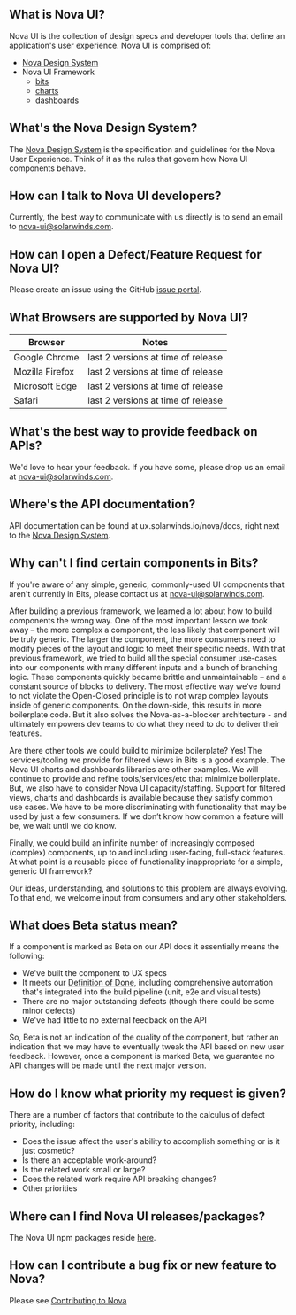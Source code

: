 ## What is Nova UI?

Nova UI is the collection of design specs and developer tools that define an application's user experience. Nova UI is comprised of:

* [Nova Design System](https://ux.solarwinds.io/design/)
* Nova UI Framework
  * [bits](https://github.com/solarwinds/nova/blob/main/packages/bits/README.md)
  * [charts](https://github.com/solarwinds/nova/blob/main/packages/charts/README.md)
  * [dashboards](https://github.com/solarwinds/nova/blob/main/packages/dashboards/README.md)

## What's the Nova Design System?

The [Nova Design System](https://ux.solarwinds.io/design/) is the specification and guidelines for the Nova User Experience. Think of it as the rules that govern how Nova UI components behave.

## How can I talk to Nova UI developers?

Currently, the best way to communicate with us directly is to send an email to <nova-ui@solarwinds.com>.

## How can I open a Defect/Feature Request for Nova UI?

Please create an issue using the GitHub [issue portal](https://github.com/solarwinds/nova/issues/new/choose).

## What Browsers are supported by Nova UI?

| Browser         | Notes                                |
| -----------     | -----------                          |
| Google Chrome   | last 2 versions at time of release   |
| Mozilla Firefox | last 2 versions at time of release   |
| Microsoft Edge  | last 2 versions at time of release   |
| Safari          | last 2 versions at time of release   |

## What's the best way to provide feedback on APIs?

We'd love to hear your feedback. If you have some, please drop us an email at <nova-ui@solarwinds.com>.

## Where's the API documentation?

API documentation can be found at ux.solarwinds.io/nova/docs, right next to the [Nova Design System](https://ux.solarwinds.io/design).

## Why can't I find certain components in Bits?

If you're aware of any simple, generic, commonly-used UI components that aren't currently in Bits, please contact us at <nova-ui@solarwinds.com>.

After building a previous framework, we learned a lot about how to build components the wrong way. One of the most important lesson we took away – the more complex a component, the less likely that component will be truly generic. The larger the component, the more consumers need to modify pieces of the layout and logic to meet their specific needs. With that previous framework, we tried to build all the special consumer use-cases into our components with many different inputs and a bunch of branching logic. These components quickly became brittle and unmaintainable – and a constant source of blocks to delivery. The most effective way we’ve found to not violate the Open-Closed principle is to not wrap complex layouts inside of generic components. On the down-side, this results in more boilerplate code. But it also solves the Nova-as-a-blocker architecture - and ultimately empowers dev teams to do what they need to do to deliver their features.

Are there other tools we could build to minimize boilerplate? Yes! The services/tooling we provide for filtered views in Bits is a good example. The Nova UI charts and dashboards libraries are other examples. We will continue to provide and refine tools/services/etc that minimize boilerplate. But, we also have to consider Nova UI capacity/staffing. Support for filtered views, charts and dashboards is available because they satisfy common use cases. We have to be more discriminating with functionality that may be used by just a few consumers. If we don’t know how common a feature will be, we wait until we do know.

Finally, we could build an infinite number of increasingly composed (complex) components, up to and including user-facing, full-stack features. At what point is a reusable piece of functionality inappropriate for a simple, generic UI framework?

Our ideas, understanding, and solutions to this problem are always evolving. To that end, we welcome input from consumers and any other stakeholders.

## What does Beta status mean?

If a component is marked as Beta on our API docs it essentially means the following:

* We've built the component to UX specs
* It meets our [Definition of Done](./docs/DEFINITION_OF_DONE.md), including comprehensive automation that's integrated into the build pipeline (unit, e2e and visual tests)
* There are no major outstanding defects (though there could be some minor defects)
* We've had little to no external feedback on the API

So, Beta is not an indication of the quality of the component, but rather an indication that we may have to eventually tweak the API based on new user feedback. However, once a component is marked Beta, we guarantee no API changes will be made until the next major version.

## How do I know what priority my request is given?

There are a number of factors that contribute to the calculus of defect priority, including:

* Does the issue affect the user's ability to accomplish something or is it just cosmetic?
* Is there an acceptable work-around?
* Is the related work small or large?
* Does the related work require API breaking changes?
* Other priorities

## Where can I find Nova UI releases/packages?

The Nova UI npm packages reside [here](https://www.npmjs.com/settings/nova-ui/packages).

## How can I contribute a bug fix or new feature to Nova?

Please see [Contributing to Nova](./docs/CONTRIBUTION.md#contributing-to-nova)
